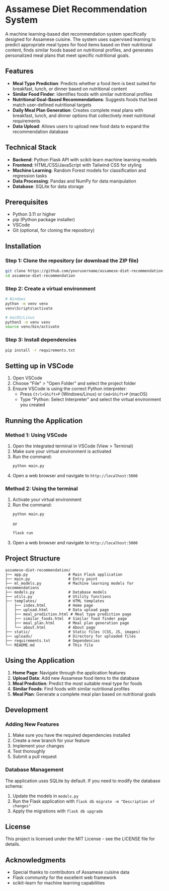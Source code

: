# Assamese Diet Recommendation System

A machine learning-based diet recommendation system specifically designed for Assamese cuisine. The system uses supervised learning to predict appropriate meal types for food items based on their nutritional content, finds similar foods based on nutritional profiles, and generates personalized meal plans that meet specific nutritional goals.

## Features

- **Meal Type Prediction**: Predicts whether a food item is best suited for breakfast, lunch, or dinner based on nutritional content
- **Similar Food Finder**: Identifies foods with similar nutritional profiles
- **Nutritional Goal-Based Recommendations**: Suggests foods that best match user-defined nutritional targets
- **Daily Meal Plan Generation**: Creates complete meal plans with breakfast, lunch, and dinner options that collectively meet nutritional requirements
- **Data Upload**: Allows users to upload new food data to expand the recommendation database

## Technical Stack

- **Backend**: Python Flask API with scikit-learn machine learning models
- **Frontend**: HTML/CSS/JavaScript with Tailwind CSS for styling
- **Machine Learning**: Random Forest models for classification and regression tasks
- **Data Processing**: Pandas and NumPy for data manipulation
- **Database**: SQLite for data storage

## Prerequisites

- Python 3.11 or higher
- pip (Python package installer)
- VSCode
- Git (optional, for cloning the repository)

## Installation

### Step 1: Clone the repository (or download the ZIP file)

```bash
git clone https://github.com/yourusername/assamese-diet-recommendation.git
cd assamese-diet-recommendation
```

### Step 2: Create a virtual environment

```bash
# Windows
python -m venv venv
venv\Scripts\activate

# macOS/Linux
python3 -m venv venv
source venv/bin/activate
```

### Step 3: Install dependencies

```bash
pip install -r requirements.txt
```

## Setting up in VSCode

1. Open VSCode
2. Choose "File" > "Open Folder" and select the project folder
3. Ensure VSCode is using the correct Python interpreter:
   - Press `Ctrl+Shift+P` (Windows/Linux) or `Cmd+Shift+P` (macOS)
   - Type "Python: Select Interpreter" and select the virtual environment you created

## Running the Application

### Method 1: Using VSCode

1. Open the integrated terminal in VSCode (View > Terminal)
2. Make sure your virtual environment is activated
3. Run the command:
   ```bash
   python main.py
   ```
4. Open a web browser and navigate to `http://localhost:5000`

### Method 2: Using the terminal

1. Activate your virtual environment
2. Run the command:
   ```bash
   python main.py
   ```
   or
   ```bash
   flask run
   ```
3. Open a web browser and navigate to `http://localhost:5000`

## Project Structure

```
assamese-diet-recommendation/
├── app.py                  # Main Flask application
├── main.py                 # Entry point
├── ml_models.py            # Machine learning models for recommendations
├── models.py               # Database models
├── utils.py                # Utility functions
├── templates/              # HTML templates
│   ├── index.html          # Home page
│   ├── upload.html         # Data upload page
│   ├── meal_prediction.html # Meal type prediction page
│   ├── similar_foods.html  # Similar food finder page
│   ├── meal_plan.html      # Meal plan generation page
│   └── about.html          # About page
├── static/                 # Static files (CSS, JS, images)
├── uploads/                # Directory for uploaded files
├── requirements.txt        # Dependencies
└── README.md               # This file
```

## Using the Application

1. **Home Page**: Navigate through the application features
2. **Upload Data**: Add new Assamese food items to the database
3. **Meal Prediction**: Predict the most suitable meal type for foods
4. **Similar Foods**: Find foods with similar nutritional profiles
5. **Meal Plan**: Generate a complete meal plan based on nutritional goals

## Development

### Adding New Features

1. Make sure you have the required dependencies installed
2. Create a new branch for your feature
3. Implement your changes
4. Test thoroughly
5. Submit a pull request

### Database Management

The application uses SQLite by default. If you need to modify the database schema:

1. Update the models in `models.py`
2. Run the Flask application with `flask db migrate -m "Description of changes"`
3. Apply the migrations with `flask db upgrade`

## License

This project is licensed under the MIT License - see the LICENSE file for details.

## Acknowledgments

- Special thanks to contributors of Assamese cuisine data
- Flask community for the excellent web framework
- scikit-learn for machine learning capabilities
